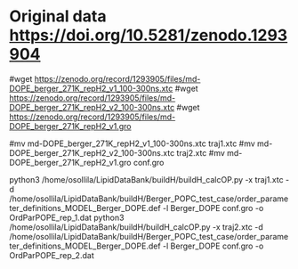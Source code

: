 # Original data https://doi.org/10.5281/zenodo.1293904

#wget https://zenodo.org/record/1293905/files/md-DOPE_berger_271K_repH2_v1_100-300ns.xtc
#wget https://zenodo.org/record/1293905/files/md-DOPE_berger_271K_repH2_v2_100-300ns.xtc
#wget https://zenodo.org/record/1293905/files/md-DOPE_berger_271K_repH2_v1.gro

#mv md-DOPE_berger_271K_repH2_v1_100-300ns.xtc traj1.xtc
#mv md-DOPE_berger_271K_repH2_v2_100-300ns.xtc traj2.xtc
#mv md-DOPE_berger_271K_repH2_v1.gro conf.gro

python3 /home/osollila/LipidDataBank/buildH/buildH_calcOP.py -x traj1.xtc -d /home/osollila/LipidDataBank/buildH/Berger_POPC_test_case/order_parameter_definitions_MODEL_Berger_DOPE.def -l Berger_DOPE conf.gro -o OrdParPOPE_rep_1.dat
python3 /home/osollila/LipidDataBank/buildH/buildH_calcOP.py -x traj2.xtc -d /home/osollila/LipidDataBank/buildH/Berger_POPC_test_case/order_parameter_definitions_MODEL_Berger_DOPE.def -l Berger_DOPE conf.gro -o OrdParPOPE_rep_2.dat
